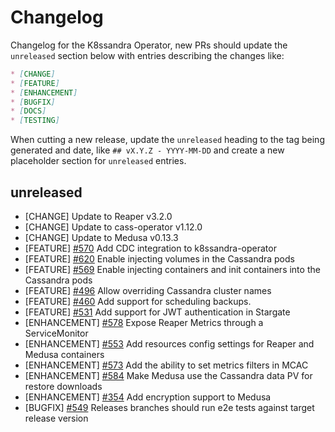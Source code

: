 # Changelog

Changelog for the K8ssandra Operator, new PRs should update the `unreleased` section below with entries describing the changes like:

```markdown
* [CHANGE]
* [FEATURE]
* [ENHANCEMENT]
* [BUGFIX]
* [DOCS]
* [TESTING]
```

When cutting a new release, update the `unreleased` heading to the tag being generated and date, like `## vX.Y.Z - YYYY-MM-DD` and create a new placeholder section for  `unreleased` entries.

## unreleased

* [CHANGE] Update to Reaper v3.2.0
* [CHANGE] Update to cass-operator v1.12.0
* [CHANGE] Update to Medusa v0.13.3
* [FEATURE] [#570](https://github.com/k8ssandra/k8ssandra-operator/issues/570) Add CDC integration to k8ssandra-operator
* [FEATURE] [#620](https://github.com/k8ssandra/k8ssandra-operator/issues/620) Enable injecting volumes in the Cassandra pods
* [FEATURE] [#569](https://github.com/k8ssandra/k8ssandra-operator/issues/569) Enable injecting containers and init containers into the Cassandra pods
* [FEATURE] [#496](https://github.com/k8ssandra/k8ssandra-operator/issues/496) Allow overriding Cassandra cluster names
* [FEATURE] [#460](https://github.com/k8ssandra/k8ssandra-operator/pull/460) Add support for scheduling backups.
* [FEATURE] [#531](https://github.com/k8ssandra/k8ssandra-operator/issues/531) Add support for JWT authentication in Stargate
* [ENHANCEMENT] [#578](https://github.com/k8ssandra/k8ssandra-operator/issues/578) Expose Reaper Metrics through a ServiceMonitor
* [ENHANCEMENT] [#553](https://github.com/k8ssandra/k8ssandra-operator/issues/531) Add resources config settings for Reaper and Medusa containers
* [ENHANCEMENT] [#573](https://github.com/k8ssandra/k8ssandra-operator/issues/573) Add the ability to set metrics filters in MCAC
* [ENHANCEMENT] [#584](https://github.com/k8ssandra/k8ssandra-operator/issues/584) Make Medusa use the Cassandra data PV for restore downloads
* [ENHANCEMENT] [#354](https://github.com/k8ssandra/k8ssandra-operator/issues/354) Add encryption support to Medusa
* [BUGFIX] [#549](https://github.com/k8ssandra/k8ssandra-operator/issues/549) Releases branches should run e2e tests against target release version
